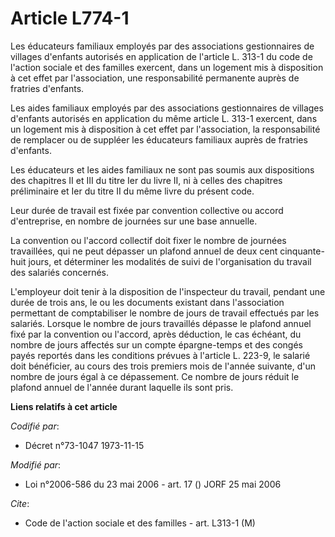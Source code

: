 # Article L774-1

Les éducateurs familiaux employés par des associations gestionnaires de villages d'enfants autorisés en application de
l'article L. 313-1 du code de l'action sociale et des familles exercent, dans un logement mis à disposition à cet effet par
l'association, une responsabilité permanente auprès de fratries d'enfants.

Les aides familiaux employés par des associations gestionnaires de villages d'enfants autorisés en application du même
article L. 313-1 exercent, dans un logement mis à disposition à cet effet par l'association, la responsabilité de remplacer
ou de suppléer les éducateurs familiaux auprès de fratries d'enfants.

Les éducateurs et les aides familiaux ne sont pas soumis aux dispositions des chapitres II et III du titre Ier du livre II,
ni à celles des chapitres préliminaire et Ier du titre II du même livre du présent code.

Leur durée de travail est fixée par convention collective ou accord d'entreprise, en nombre de journées sur une base
annuelle.

La convention ou l'accord collectif doit fixer le nombre de journées travaillées, qui ne peut dépasser un plafond annuel de
deux cent cinquante-huit jours, et déterminer les modalités de suivi de l'organisation du travail des salariés concernés.

L'employeur doit tenir à la disposition de l'inspecteur du travail, pendant une durée de trois ans, le ou les documents
existant dans l'association permettant de comptabiliser le nombre de jours de travail effectués par les salariés. Lorsque le
nombre de jours travaillés dépasse le plafond annuel fixé par la convention ou l'accord, après déduction, le cas échéant, du
nombre de jours affectés sur un compte épargne-temps et des congés payés reportés dans les conditions prévues à l'article L.
223-9, le salarié doit bénéficier, au cours des trois premiers mois de l'année suivante, d'un nombre de jours égal à ce
dépassement. Ce nombre de jours réduit le plafond annuel de l'année durant laquelle ils sont pris.

**Liens relatifs à cet article**

_Codifié par_:

  - Décret n°73-1047 1973-11-15

_Modifié par_:

  - Loi n°2006-586 du 23 mai 2006 - art. 17 () JORF 25 mai 2006

_Cite_:

  - Code de l'action sociale et des familles - art. L313-1 (M)
